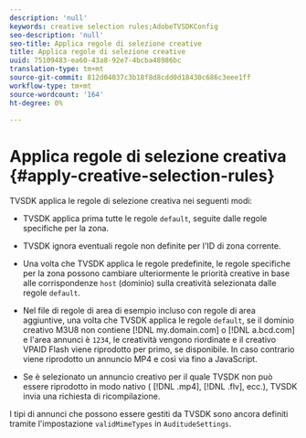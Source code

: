 ```yaml
---
description: 'null'
keywords: creative selection rules;AdobeTVSDKConfig
seo-description: 'null'
seo-title: Applica regole di selezione creative
title: Applica regole di selezione creative
uuid: 75109483-ea60-43a8-92e7-4bcba48986bc
translation-type: tm+mt
source-git-commit: 812d04037c3b18f8d8cdd0d18430c686c3eee1ff
workflow-type: tm+mt
source-wordcount: '164'
ht-degree: 0%

---
```



# Applica regole di selezione creativa {#apply-creative-selection-rules}

TVSDK applica le regole di selezione creativa nei seguenti modi:

* TVSDK applica prima tutte le regole `default`, seguite dalle regole specifiche per la zona.
* TVSDK ignora eventuali regole non definite per l&#39;ID di zona corrente.
* Una volta che TVSDK applica le regole predefinite, le regole specifiche per la zona possono cambiare ulteriormente le priorità creative in base alle corrispondenze `host` (dominio) sulla creatività selezionata dalle regole `default`.

* Nel file di regole di area di esempio incluso con regole di area aggiuntive, una volta che TVSDK applica le regole `default`, se il dominio creativo M3U8 non contiene [!DNL my.domain.com] o [!DNL a.bcd.com] e l&#39;area annunci è `1234`, le creatività vengono riordinate e il creativo VPAID Flash viene riprodotto per primo, se disponibile. In caso contrario viene riprodotto un annuncio MP4 e così via fino a JavaScript.

* Se è selezionato un annuncio creativo per il quale TVSDK non può essere riprodotto in modo nativo ( [!DNL .mp4], [!DNL .flv], ecc.), TVSDK invia una richiesta di ricompilazione.

I tipi di annunci che possono essere gestiti da TVSDK sono ancora definiti tramite l&#39;impostazione `validMimeTypes` in `AuditudeSettings`.

<!-- 

In Android 2.5 API docs, I see a 
<span class="codeph"> setValidMimeTypes</span> but not a 
<span class="codeph"> getValidMimeTypes</span>.

 -->

